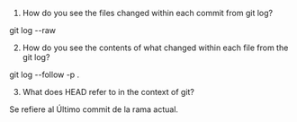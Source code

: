 1. How do you see the files changed within each commit from git log?

  git log --raw

2. How do you see the contents of what changed within each file from the git log?

  git log --follow -p .

3. What does HEAD refer to in the context of git?

  Se refiere al Último commit de la rama actual.
